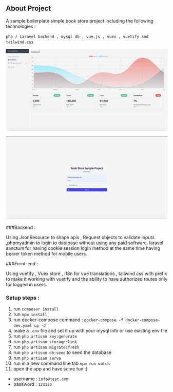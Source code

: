 ## About Project

A sample boilerplate simple book store project including the following technologies :
 
`php / Laravel backend , mysql db , vue.js , vuex , vuetify and tailwind.css`

![dashboard](pic1.png)

![dashboard](pic2.png)

###Backend :

Using JsonResource to shape apis , Request objects to validate inputs ,phpmyadmin to login to database without using any paid software. laravel sanctum for having cookie session login method at the same time having bearer token method for mobile users.

###Front-end :

Using vuetify , Vuex store , i18n for vue translations , tailwind css with prefix to make it working with vuetify and the ability to have authorized routes only for logged in users.

### Setup steps :

1. run `composer install`
2. run `npm install`
3. run docker-compose command : `docker-compose -f docker-compose-dev.yaml up -d`
4. make a `.env` file and set it up with your mysql info or use existing env file
5. run `php artisan key:generate`
6. run `php artisan storage:link`
7. run `php artisan migrate:fresh`
8. run `php artisan db:seed` to seed the database
9. run `php artisan serve`
10. run in a new command line tab `npm run watch`
11. open the app and have some fun :)
 - username : `info@test.com`
 - password : `123123`
